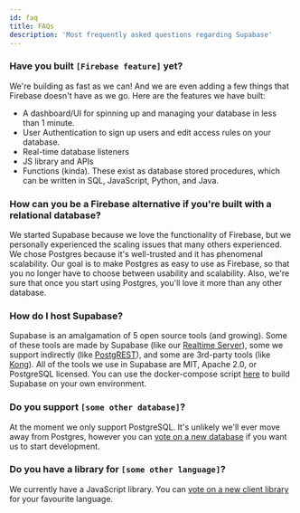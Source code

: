 ```yaml
---
id: faq
title: FAQs
description: 'Most frequently asked questions regarding Supabase'
---
```


### Have you built `[Firebase feature]` yet?

We're building as fast as we can! And we are even adding a few things that Firebase doesn't have as we go. Here are the features we have built:

- A dashboard/UI for spinning up and managing your database in less than 1 minute.
- User Authentication to sign up users and edit access rules on your database.
- Real-time database listeners
- JS library and APIs
- Functions (kinda). These exist as database stored procedures, which can be written in SQL, JavaScript, Python, and Java.

### How can you be a Firebase alternative if you're built with a relational database?

We started Supabase because we love the functionality of Firebase, but we personally experienced the scaling issues that many others experienced. We chose Postgres because it's well-trusted and it has phenomenal scalability. Our goal is to make Postgres as easy to use as Firebase, so that you no longer have to choose between usability and scalability. Also, we're sure that once you start using Postgres, you'll love it more than any other database.

### How do I host Supabase?

Supabase is an amalgamation of 5 open source tools (and growing). Some of these tools are made by Supabase (like our [Realtime Server](https://github.com/supabase/realtime)), some we support indirectly (like [PostgREST](http://postgrest.org/en/v7.0.0/)), and some are 3rd-party tools (like [Kong](https://github.com/Kong/kong)). All of the tools we use in Supabase are MIT, Apache 2.0, or PostgreSQL licensed. You can use the docker-compose script [here](https://github.com/supabase/supabase/tree/master/docker) to build Supabase on your own environment.

### Do you support `[some other database]`?

At the moment we only support PostgreSQL. It's unlikely we'll ever move away from Postgres, however you can [vote on a new database](https://github.com/supabase/supabase/issues/6) if you want us to start development.

### Do you have a library for `[some other language]`?

We currently have a JavaScript library. You can [vote on a new client library](https://github.com/supabase/supabase/issues/5) for your favourite language.


